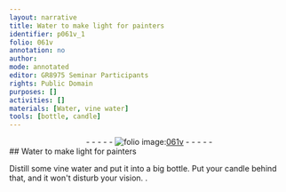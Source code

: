 ```yaml
---
layout: narrative
title: Water to make light for painters
identifier: p061v_1
folio: 061v
annotation: no
author:
mode: annotated
editor: GR8975 Seminar Participants
rights: Public Domain
purposes: []
activities: []
materials: [Water, vine water]
tools: [bottle, candle]
---
```


 <div class="folio" align="center">- - - - - <a href="http://gallica.bnf.fr/ark:/12148/btv1b10500001g/f128.image" target="_blank"><img src="https://cu-mkp.github.io/GR8975-edition/assets/photo-icon.png" alt="folio image: " style="display:inline-block; margin-bottom:-3px;"/>061v</a> - - - - - </div> 
## <span class="material">Water</span> to make light for painters

 
Distill some <span class="material">vine water</span> and put it into a big <span class="tool">bottle</span>. Put your <span class="tool">candle</span> behind that, and it won't disturb your vision.
. 